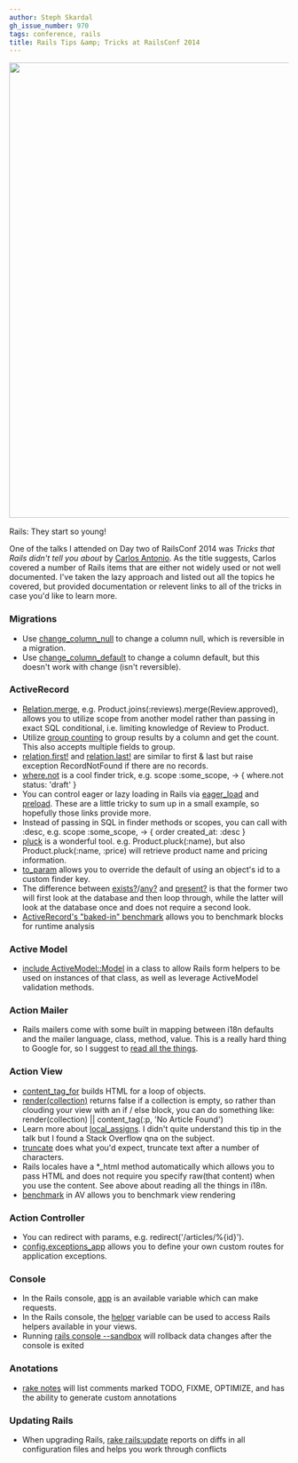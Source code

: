 ```yaml
---
author: Steph Skardal
gh_issue_number: 970
tags: conference, rails
title: Rails Tips &amp; Tricks at RailsConf 2014
---
```


<img border="0" src="/blog/2014/04/23/rails-tips-tricks-at-railsconf-2014/image-0.jpeg" style="margin-bottom:2px;" width="820"/>

Rails: They start so young!

One of the talks I attended on Day two of RailsConf 2014 was *Tricks that Rails didn't tell you about* by [Carlos Antonio](https://github.com/carlosantoniodasilva). As the title suggests, Carlos covered a number of Rails items that are either not widely used or not well documented. I've taken the lazy approach and listed out all the topics he covered, but provided documentation or relevent links to all of the tricks in case you'd like to learn more.

### Migrations

- Use [change_column_null](http://api.rubyonrails.org/classes/ActiveRecord/ConnectionAdapters/SchemaStatements.html#method-i-change_column_null) to change a column null, which is reversible in a migration.
- Use [change_column_default](http://api.rubyonrails.org/classes/ActiveRecord/ConnectionAdapters/SchemaStatements.html#method-i-change_column_default) to change a column default, but this doesn't work with change (isn't reversible).

### ActiveRecord

- [Relation.merge](http://apidock.com/rails/ActiveRecord/SpawnMethods/merge), e.g. Product.joins(:reviews).merge(Review.approved), allows you to utilize scope from another model rather than passing in exact SQL conditional, i.e. limiting knowledge of Review to Product.
- Utilize [group counting](http://api.rubyonrails.org/classes/ActiveRecord/Calculations.html#method-i-count) to group results by a column and get the count. This also accepts multiple fields to group.
- [relation.first!](http://api.rubyonrails.org/classes/ActiveRecord/FinderMethods.html#method-i-first-21) and [relation.last!](http://api.rubyonrails.org/classes/ActiveRecord/FinderMethods.html#method-i-last-21) are similar to first &amp; last but raise exception RecordNotFound if there are no records.
- [where.not](http://blog.remarkablelabs.com/2012/12/not-equal-support-for-active-record-queries-rails-4-countdown-to-2013) is a cool finder trick, e.g. scope :some_scope, -> { where.not status: 'draft' }
- You can control eager or lazy loading in Rails via [eager_load](http://blog.plataformatec.com.br/tag/eager-load/) and [preload](http://blog.bigbinary.com/2013/07/01/preload-vs-eager-load-vs-joins-vs-includes.html). These are a little tricky to sum up in a small example, so hopefully those links provide more.
- Instead of passing in SQL in finder methods or scopes, you can call with :desc, e.g. scope :some_scope, -> { order created_at: :desc }
- [pluck](http://apidock.com/rails/ActiveRecord/Calculations/pluck) is a wonderful tool. e.g. Product.pluck(:name), but also Product.pluck(:name, :price) will retrieve product name and pricing information.
- [to_param](http://apidock.com/rails/ActiveRecord/Base/to_param) allows you to override the default of using an object's id to a custom finder key.
- The difference between [exists?](http://apidock.com/rails/ActiveRecord/Base/exists%3F/class)/[any?](http://api.rubyonrails.org/classes/ActiveRecord/Relation.html#method-i-any-3F) and [present?](http://apidock.com/rails/Object/present%3F) is that the former two will first look at the database and then loop through, while the latter will look at the database once and does not require a second look.
- [ActiveRecord's "baked-in" benchmark](http://apidock.com/rails/ActiveRecord/Base/benchmark/class) allows you to benchmark blocks for runtime analysis

### Active Model

- [include ActiveModel::Model](http://api.rubyonrails.org/classes/ActiveModel/Model.html) in a class to allow Rails form helpers to be used on instances of that class, as well as leverage ActiveModel validation methods.

### Action Mailer

- Rails mailers come with some built in mapping between i18n defaults and the mailer language, class, method, value. This is a really hard thing to Google for, so I suggest to [read all the things](http://guides.rubyonrails.org/i18n.html).

### Action View

- [content_tag_for](http://api.rubyonrails.org/classes/ActionView/Helpers/RecordTagHelper.html#method-i-content_tag_for) builds HTML for a loop of objects.
- [render(collection)](http://robots.thoughtbot.com/rendering-collections-in-rails) returns false if a collection is empty, so rather than clouding your view with an if / else block, you can do something like: render(collection) || content_tag(:p, 'No Article Found')
- Learn more about [local_assigns](http://stackoverflow.com/questions/10819189/how-does-local-assigns-work-in-rails). I didn't quite understand this tip in the talk but I found a Stack Overflow qna on the subject.
- [truncate](http://api.rubyonrails.org/classes/ActionView/Helpers/TextHelper.html#method-i-truncate) does what you'd expect, truncate text after a number of characters.
- Rails locales have a *_html method automatically which allows you to pass HTML and does not require you specify raw(that content) when you use the content. See above about reading all the things in i18n.
- [benchmark](http://vesavanska.com/2011/benchmarking-rails-models-and-views/) in AV allows you to benchmark view rendering

### Action Controller

- You can redirect with params, e.g. redirect('/articles/%{id}').
- [config.exceptions_app](http://stackoverflow.com/questions/19103759/rails-4-custom-error-pages-for-404-500-and-where-is-the-default-500-error-mess) allows you to define your own custom routes for application exceptions.

### Console

- In the Rails console, [app](http://stackoverflow.com/questions/151030/how-do-i-call-controller-view-methods-from-the-console-in-rails) is an available variable which can make requests.
- In the Rails console, the [helper](http://stackoverflow.com/questions/151030/how-do-i-call-controller-view-methods-from-the-console-in-rails) variable can be used to access Rails helpers available in your views.
- Running [rails console --sandbox](http://stackoverflow.com/questions/3340680/rails-script-console-vs-script-console-sandbox) will rollback data changes after the console is exited

### Anotations

- [rake notes](http://guides.rubyonrails.org/command_line.html#notes) will list comments marked TODO, FIXME, OPTIMIZE, and has the ability to generate custom annotations

### Updating Rails

- When upgrading Rails, [rake rails:update](https://github.com/rails/rails_upgrade) reports on diffs in all configuration files and helps you work through conflicts
